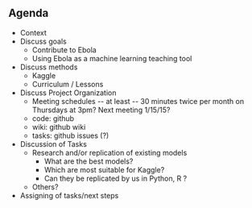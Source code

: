 
## Agenda

* Context
* Discuss goals
  * Contribute to Ebola
  * Using Ebola as a machine learning teaching tool
* Discuss methods
  * Kaggle
  * Curriculum / Lessons
* Discuss Project Organization
  * Meeting schedules -- at least -- 30 minutes twice per month on Thursdays at 3pm? Next meeting 1/15/15?
  * code: github
  * wiki: github wiki
  * tasks: github issues (?) 
* Discussion of Tasks
  * Research and/or replication of existing models
    * What are the best models?
    * Which are most suitable for Kaggle?
    * Can they be replicated by us in Python, R ?
  * Others?
* Assigning of tasks/next steps
 